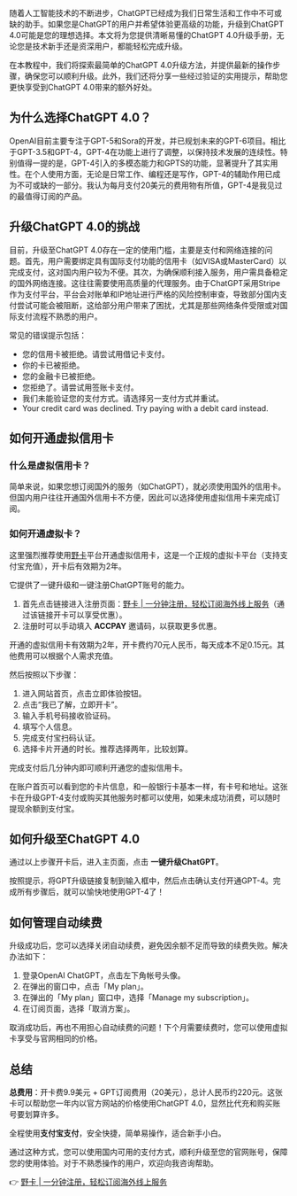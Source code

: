 随着人工智能技术的不断进步，ChatGPT已经成为我们日常生活和工作中不可或缺的助手。如果您是ChatGPT的用户并希望体验更高级的功能，升级到ChatGPT 4.0可能是您的理想选择。本文将为您提供清晰易懂的ChatGPT 4.0升级手册，无论您是技术新手还是资深用户，都能轻松完成升级。

在本教程中，我们将探索最简单的ChatGPT 4.0升级方法，并提供最新的操作步骤，确保您可以顺利升级。此外，我们还将分享一些经过验证的实用提示，帮助您更快享受到ChatGPT 4.0带来的额外好处。

## 为什么选择ChatGPT 4.0？

OpenAI目前主要专注于GPT-5和Sora的开发，并已规划未来的GPT-6项目。相比于GPT-3.5和GPT-4，GPT-4在功能上进行了调整，以保持技术发展的连续性。特别值得一提的是，GPT-4引入的多模态能力和GPTS的功能，显著提升了其实用性。在个人使用方面，无论是日常工作、编程还是写作，GPT-4的辅助作用已成为不可或缺的一部分。我认为每月支付20美元的费用物有所值，GPT-4是我见过的最值得订阅的产品。

## 升级ChatGPT 4.0的挑战

目前，升级至ChatGPT 4.0存在一定的使用门槛，主要是支付和网络连接的问题。首先，用户需要绑定具有国际支付功能的信用卡（如VISA或MasterCard）以完成支付，这对国内用户较为不便。其次，为确保顺利接入服务，用户需具备稳定的国外网络连接。这往往需要使用高质量的代理服务。由于ChatGPT采用Stripe作为支付平台，平台会对账单和IP地址进行严格的风险控制审查，导致部分国内支付尝试可能会被阻断，这给部分用户带来了困扰，尤其是那些网络条件受限或对国际支付流程不熟悉的用户。

常见的错误提示包括：

- 您的信用卡被拒绝。请尝试用借记卡支付。
- 你的卡已被拒绝。
- 您的金融卡已被拒绝。
- 您拒绝了。请尝试用签账卡支付。
- 我们未能验证您的支付方式。请选择另一支付方式并重试。
- Your credit card was declined. Try paying with a debit card instead.

## 如何开通虚拟信用卡

### 什么是虚拟信用卡？

简单来说，如果您想订阅国外的服务（如ChatGPT），就必须使用国外的信用卡。但国内用户往往开通国外信用卡不方便，因此可以选择使用虚拟信用卡来完成订阅。

### 如何开通虚拟卡？

这里强烈推荐使用[野卡](https://bit.ly/bewildcard)平台开通虚拟信用卡，这是一个正规的虚拟卡平台（支持支付宝充值），开卡后有效期为2年。

它提供了一键升级和一键注册ChatGPT账号的能力。

1. 首先点击链接进入注册页面：[野卡 | 一分钟注册，轻松订阅海外线上服务](https://bit.ly/bewildcard)（通过该链接开卡可以享受优惠）。
2. 注册时可以手动填入 **ACCPAY** 邀请码，以获取更多优惠。

开通的虚拟信用卡有效期为2年，开卡费约70元人民币，每天成本不足0.15元。其他费用可以根据个人需求充值。

然后按照以下步骤：

1. 进入网站首页，点击立即体验按钮。
2. 点击“我已了解，立即开卡”。
3. 输入手机号码接收验证码。
4. 填写个人信息。
5. 完成支付宝扫码认证。
6. 选择卡片开通的时长。推荐选择两年，比较划算。

完成支付后几分钟内即可顺利开通您的虚拟信用卡。

在账户首页可以看到您的卡片信息，和一般银行卡基本一样，有卡号和地址。这张卡在升级GPT-4支付或购买其他服务时都可以使用，如果未成功消费，可以随时提现余额到支付宝。

## 如何升级至ChatGPT 4.0

通过以上步骤开卡后，进入主页面，点击 **一键升级ChatGPT**。

按照提示，将GPT升级链接复制到输入框中，然后点击确认支付开通GPT-4。完成所有步骤后，就可以愉快地使用GPT-4了！

## 如何管理自动续费

升级成功后，您可以选择关闭自动续费，避免因余额不足而导致的续费失败。解决办法如下：

1. 登录OpenAI ChatGPT，点击左下角帐号头像。
2. 在弹出的窗口中，点击「My plan」。
3. 在弹出的「My plan」窗口中，选择「Manage my subscription」。
4. 在订阅页面，选择「取消方案」。

取消成功后，再也不用担心自动续费的问题！下个月需要续费时，您可以使用虚拟卡享受与官网相同的价格。

## 总结

**总费用**：开卡费9.9美元 + GPT订阅费用（20美元），总计人民币约220元。这张卡可以帮助您一年内以官方网站的价格使用ChatGPT 4.0，显然比代充和购买账号要划算许多。

全程使用**支付宝支付**，安全快捷，简单易操作，适合新手小白。

通过这种方式，您可以使用国内可用的支付方式，顺利升级至您的官网账号，保障您的使用体验。对于不熟悉操作的用户，欢迎向我咨询帮助。

👉 [野卡 | 一分钟注册，轻松订阅海外线上服务](https://bit.ly/bewildcard)